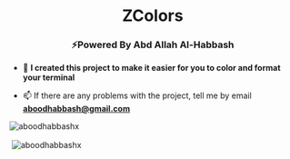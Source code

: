 <h1 align="center">ZColors</h1>
<h3 align="center">⚡Powered By Abd Allah Al-Habbash</h3>

- 🔭 **I created this project to make it easier for you to color and format your terminal**

- 📫 If there are any problems with the project, tell me by email **aboodhabbash@gmail.com**
<p><img align="center" src="https://github-readme-stats.vercel.app/api/top-langs?username=aboodhabbashx&show_icons=true&locale=en&layout=compact" alt="aboodhabbashx" /></p>

<p>&nbsp;<img align="center" src="https://github-readme-stats.vercel.app/api?username=aboodhabbashx&show_icons=true&locale=en" alt="aboodhabbashx" /></p>


